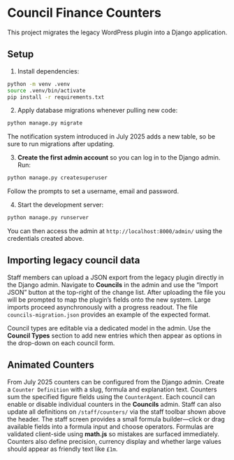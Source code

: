 # Council Finance Counters

This project migrates the legacy WordPress plugin into a Django application.

## Setup

1. Install dependencies:

```bash
python -m venv .venv
source .venv/bin/activate
pip install -r requirements.txt
```

2. Apply database migrations whenever pulling new code:

```bash
python manage.py migrate
```
The notification system introduced in July 2025 adds a new table, so be sure to
run migrations after updating.

3. **Create the first admin account** so you can log in to the Django admin. Run:

```bash
python manage.py createsuperuser
```

Follow the prompts to set a username, email and password.

4. Start the development server:

```bash
python manage.py runserver
```

You can then access the admin at `http://localhost:8000/admin/` using the credentials created above.

## Importing legacy council data

Staff members can upload a JSON export from the legacy plugin directly in the
Django admin. Navigate to **Councils** in the admin and use the “Import JSON”
button at the top-right of the change list. After uploading the file you will be
prompted to map the plugin’s fields onto the new system. Large imports proceed
asynchronously with a progress readout. The file `councils-migration.json`
provides an example of the expected format.

Council types are editable via a dedicated model in the admin. Use the
**Council Types** section to add new entries which then appear as options in the
drop-down on each council form.

## Animated Counters

From July 2025 counters can be configured from the Django admin. Create a
`Counter Definition` with a slug, formula and explanation text. Counters sum the
specified figure fields using the `CounterAgent`. Each council can enable or
disable individual counters in the **Councils** admin. Staff can also update all
definitions on `/staff/counters/` via the staff toolbar shown above the
header. The staff screen provides a small formula builder&mdash;click or
drag available fields into a formula input and choose operators. Formulas are
validated client-side using **math.js** so mistakes are surfaced immediately.
Counters also define precision, currency display and whether large values should
appear as friendly text like `£1m`.

